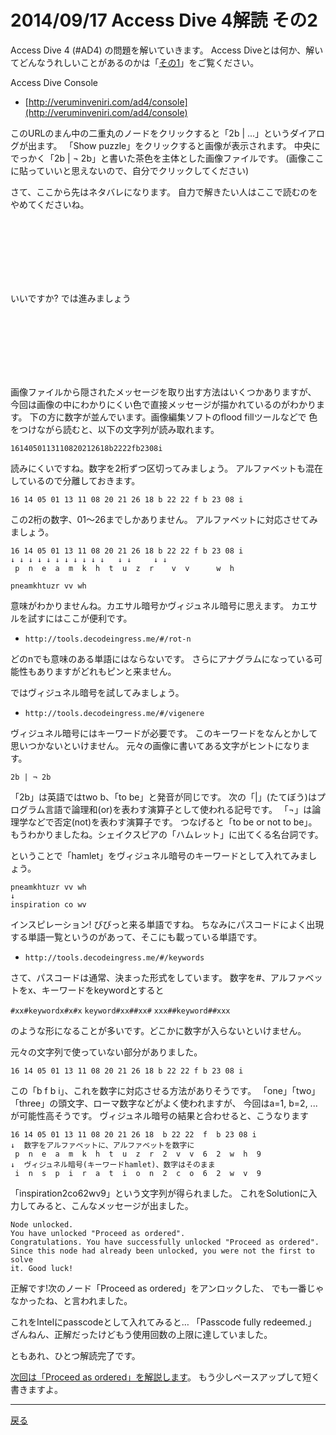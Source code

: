 # 2014/09/17 Access Dive 4解読 その2

Access Dive 4 (#AD4) の問題を解いていきます。
Access Diveとは何か、解いてどんなうれしいことがあるのかは「[その1](./ad4_intro.md)」をご覧ください。

Access Dive Console
- [http://veruminveniri.com/ad4/console](http://veruminveniri.com/ad4/console)

このURLのまん中の二重丸のノードをクリックすると「2b | ...」というダイアログが出ます。
「Show puzzle」をクリックすると画像が表示されます。
中央にでっかく「2b | ¬ 2b」と書いた茶色を主体とした画像ファイルです。
(画像ここに貼っていいと思えないので、自分でクリックしてください)

さて、ここから先はネタバレになります。
自力で解きたい人はここで読むのをやめてくださいね。

<br/><br/><br/><br/><br/><br/>

いいですか? では進みましょう

<br/><br/><br/><br/><br/><br/>

画像ファイルから隠されたメッセージを取り出す方法はいくつかありますが、
今回は画像の中にわかりにくい色で直接メッセージが描かれているのがわかります。
下の方に数字が並んでいます。画像編集ソフトのflood fillツールなどで
色をつけながら読むと、以下の文字列が読み取れます。

`1614050113110820212618b2222fb2308i`

読みにくいですね。数字を2桁ずつ区切ってみましょう。
アルファベットも混在しているので分離しておきます。

`16 14 05 01 13 11 08 20 21 26 18 b 22 22 f b 23 08 i`

この2桁の数字、01～26までしかありません。
アルファベットに対応させてみましょう。

```
16 14 05 01 13 11 08 20 21 26 18 b 22 22 f b 23 08 i
↓ ↓ ↓ ↓ ↓ ↓ ↓ ↓ ↓ ↓ ↓   ↓ ↓     ↓ ↓
 p  n  e  a  m  k  h  t  u  z  r    v  v      w  h
```

`pneamkhtuzr vv wh`

意味がわかりませんね。カエサル暗号かヴィジュネル暗号に思えます。
カエサルを試すにはここが便利です。
- `http://tools.decodeingress.me/#/rot-n`

どのnでも意味のある単語にはならないです。
さらにアナグラムになっている可能性もありますがどれもピンと来ません。

ではヴィジュネル暗号を試してみましょう。
- `http://tools.decodeingress.me/#/vigenere`

ヴィジュネル暗号にはキーワードが必要です。
このキーワードをなんとかして思いつかないといけません。
元々の画像に書いてある文字がヒントになります。

`2b | ¬ 2b`

「2b」は英語ではtwo b、「to be」と発音が同じです。
次の「|」(たてぼう)はプログラム言語で論理和(or)を表わす演算子として使われる記号です。
「¬」は論理学などで否定(not)を表わす演算子です。
つなげると「to be or not to be」。
もうわかりましたね。シェイクスピアの「ハムレット」に出てくる名台詞です。

ということで「hamlet」をヴィジュネル暗号のキーワードとして入れてみましょう。

```
pneamkhtuzr vv wh
↓
inspiration co wv
```

インスピレーション! びびっと来る単語ですね。
ちなみにパスコードによく出現する単語一覧というのがあって、そこにも載っている単語です。
- `http://tools.decodeingress.me/#/keywords`

さて、パスコードは通常、決まった形式をしています。
数字を#、アルファベットをx、キーワードをkeywordとすると

`#xx#keywordx#x#x`  `keyword#xx##xx#`  `xxx##keyword##xxx`

のような形になることが多いです。どこかに数字が入らないといけません。

元々の文字列で使っていない部分がありました。

`16 14 05 01 13 11 08 20 21 26 18 b 22 22 f b 23 08 i`

この「b f b i」、これを数字に対応させる方法がありそうです。
「one」「two」「three」の頭文字、ローマ数字などがよく使われますが、
今回はa=1, b=2, ...が可能性高そうです。
ヴィジュネル暗号の結果と合わせると、こうなります

```
16 14 05 01 13 11 08 20 21 26 18  b 22 22  f  b 23 08 i
↓  数字をアルファベットに、アルファベットを数字に
 p  n  e  a  m  k  h  t  u  z  r  2  v  v  6  2  w  h  9
↓  ヴィジュネル暗号(キーワードhamlet)、数字はそのまま
 i  n  s  p  i  r  a  t  i  o  n  2  c  o  6  2  w  v  9
```

「inspiration2co62wv9」という文字列が得られました。
これをSolutionに入力してみると、こんなメッセージが出ました。

```
Node unlocked.
You have unlocked "Proceed as ordered".
Congratulations. You have successfully unlocked "Proceed as ordered".
Since this node had already been unlocked, you were not the first to solve
it. Good luck!
```

正解です!次のノード「Proceed as ordered」をアンロックした、
でも一番じゃなかったね、と言われました。

これをIntelにpasscodeとして入れてみると…
「Passcode fully redeemed.」
ざんねん、正解だったけどもう使用回数の上限に達していました。

ともあれ、ひとつ解読完了です。

[次回は「Proceed as ordered」を解説します](./ad4_ordered.md)。
もう少しペースアップして短く書きますよ。﻿

----

[戻る](index.html)
